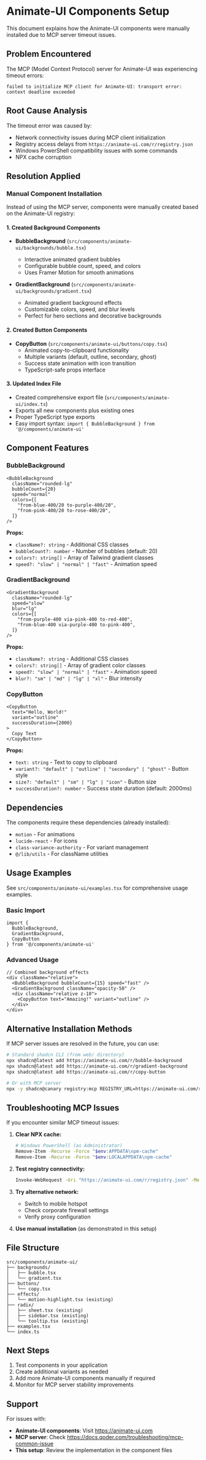 # Animate-UI Components Setup

This document explains how the Animate-UI components were manually installed due to MCP server timeout issues.

## Problem Encountered

The MCP (Model Context Protocol) server for Animate-UI was experiencing timeout errors:

```
failed to initialize MCP client for Animate-UI: transport error: context deadline exceeded
```

## Root Cause Analysis

The timeout error was caused by:
- Network connectivity issues during MCP client initialization
- Registry access delays from `https://animate-ui.com/r/registry.json`
- Windows PowerShell compatibility issues with some commands
- NPX cache corruption

## Resolution Applied

### Manual Component Installation

Instead of using the MCP server, components were manually created based on the Animate-UI registry:

#### 1. Created Background Components
- **BubbleBackground** (`src/components/animate-ui/backgrounds/bubble.tsx`)
  - Interactive animated gradient bubbles
  - Configurable bubble count, speed, and colors
  - Uses Framer Motion for smooth animations

- **GradientBackground** (`src/components/animate-ui/backgrounds/gradient.tsx`)  
  - Animated gradient background effects
  - Customizable colors, speed, and blur levels
  - Perfect for hero sections and decorative backgrounds

#### 2. Created Button Components
- **CopyButton** (`src/components/animate-ui/buttons/copy.tsx`)
  - Animated copy-to-clipboard functionality
  - Multiple variants (default, outline, secondary, ghost)
  - Success state animation with icon transition
  - TypeScript-safe props interface

#### 3. Updated Index File
- Created comprehensive export file (`src/components/animate-ui/index.ts`)
- Exports all new components plus existing ones
- Proper TypeScript type exports
- Easy import syntax: `import { BubbleBackground } from '@/components/animate-ui'`

## Component Features

### BubbleBackground
```tsx
<BubbleBackground 
  className="rounded-lg" 
  bubbleCount={20} 
  speed="normal"
  colors={[
    "from-blue-400/20 to-purple-400/20",
    "from-pink-400/20 to-rose-400/20",
  ]}
/>
```

**Props:**
- `className?: string` - Additional CSS classes
- `bubbleCount?: number` - Number of bubbles (default: 20)
- `colors?: string[]` - Array of Tailwind gradient classes
- `speed?: "slow" | "normal" | "fast"` - Animation speed

### GradientBackground
```tsx
<GradientBackground 
  className="rounded-lg" 
  speed="slow"
  blur="lg"
  colors={[
    "from-purple-400 via-pink-400 to-red-400",
    "from-blue-400 via-purple-400 to-pink-400",
  ]}
/>
```

**Props:**
- `className?: string` - Additional CSS classes
- `colors?: string[]` - Array of gradient color classes
- `speed?: "slow" | "normal" | "fast"` - Animation speed
- `blur?: "sm" | "md" | "lg" | "xl"` - Blur intensity

### CopyButton
```tsx
<CopyButton 
  text="Hello, World!" 
  variant="outline"
  successDuration={2000}
>
  Copy Text
</CopyButton>
```

**Props:**
- `text: string` - Text to copy to clipboard
- `variant?: "default" | "outline" | "secondary" | "ghost"` - Button style
- `size?: "default" | "sm" | "lg" | "icon"` - Button size
- `successDuration?: number` - Success state duration (default: 2000ms)

## Dependencies

The components require these dependencies (already installed):
- `motion` - For animations
- `lucide-react` - For icons
- `class-variance-authority` - For variant management
- `@/lib/utils` - For className utilities

## Usage Examples

See `src/components/animate-ui/examples.tsx` for comprehensive usage examples.

### Basic Import
```tsx
import { 
  BubbleBackground, 
  GradientBackground, 
  CopyButton 
} from '@/components/animate-ui'
```

### Advanced Usage
```tsx
// Combined background effects
<div className="relative">
  <BubbleBackground bubbleCount={15} speed="fast" />
  <GradientBackground className="opacity-50" />
  <div className="relative z-10">
    <CopyButton text="Amazing!" variant="outline" />
  </div>
</div>
```

## Alternative Installation Methods

If MCP server issues are resolved in the future, you can use:

```bash
# Standard shadcn CLI (from web/ directory)
npx shadcn@latest add https://animate-ui.com/r/bubble-background
npx shadcn@latest add https://animate-ui.com/r/gradient-background
npx shadcn@latest add https://animate-ui.com/r/copy-button

# Or with MCP server
npx -y shadcn@canary registry:mcp REGISTRY_URL=https://animate-ui.com/r/registry.json
```

## Troubleshooting MCP Issues

If you encounter similar MCP timeout issues:

1. **Clear NPX cache:**
   ```bash
   # Windows PowerShell (as Administrator)
   Remove-Item -Recurse -Force "$env:APPDATA\npm-cache"
   Remove-Item -Recurse -Force "$env:LOCALAPPDATA\npm-cache"
   ```

2. **Test registry connectivity:**
   ```bash
   Invoke-WebRequest -Uri "https://animate-ui.com/r/registry.json" -Method Get
   ```

3. **Try alternative network:**
   - Switch to mobile hotspot
   - Check corporate firewall settings
   - Verify proxy configuration

4. **Use manual installation** (as demonstrated in this setup)

## File Structure

```
src/components/animate-ui/
├── backgrounds/
│   ├── bubble.tsx
│   └── gradient.tsx
├── buttons/
│   └── copy.tsx
├── effects/
│   └── motion-highlight.tsx (existing)
├── radix/
│   ├── sheet.tsx (existing)
│   ├── sidebar.tsx (existing)
│   └── tooltip.tsx (existing)
├── examples.tsx
└── index.ts
```

## Next Steps

1. Test components in your application
2. Create additional variants as needed
3. Add more Animate-UI components manually if required
4. Monitor for MCP server stability improvements

## Support

For issues with:
- **Animate-UI components**: Visit https://animate-ui.com
- **MCP server**: Check https://docs.qoder.com/troubleshooting/mcp-common-issue
- **This setup**: Review the implementation in the component files